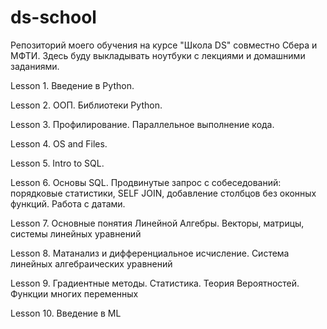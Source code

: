 # ds-school

Репозиторий моего обучения на курсе "Школа DS" совместно Сбера и МФТИ. Здесь буду выкладывать ноутбуки с лекциями и домашними заданиями.

Lesson 1.
Введение в Python.

Lesson 2.
ООП. Библиотеки Python.

Lesson 3.
Профилирование. Параллельное выполнение кода.

Lesson 4.
OS and Files.

Lesson 5.
Intro to SQL.

Lesson 6.
Основы SQL. Продвинутые запрос с собеседований: порядковые статистики, SELF JOIN, добавление столбцов без оконных функций. Работа с датами.

Lesson 7.
Основные понятия Линейной Алгебры. Векторы, матрицы, системы линейных уравнений

Lesson 8.
Матанализ и дифференциальное исчисление. Система линейных алгебраических уравнений

Lesson 9.
Градиентные методы. Статистика.  Теория Вероятностей. Функции многих переменных

Lesson 10.
Введение в ML
